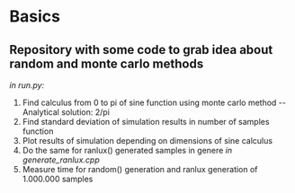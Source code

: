 # Basics

## Repository with some code to grab idea about random and monte carlo methods

*in run.py:*
1. Find calculus from 0 to pi of sine function using monte carlo method
-- Analytical solution: 2/pi
2. Find standard deviation of simulation results in number of samples function
3. Plot results of simulation depending on dimensions of sine calculus
4. Do the same for ranlux() generated samples
in genere
*in generate_ranlux.cpp*
5. Measure time for random() generation and ranlux generation of 1.000.000 samples
